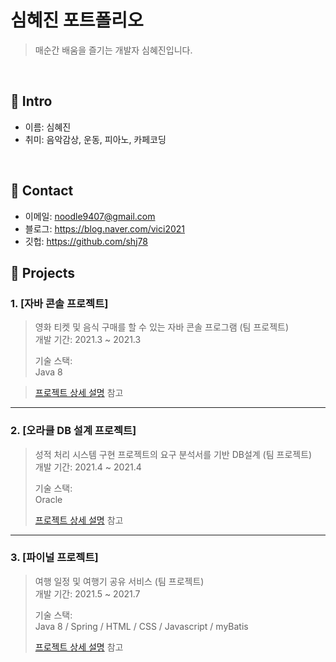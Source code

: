 # 심혜진 포트폴리오
> 매순간 배움을 즐기는 개발자 심혜진입니다.

</br>

## :pushpin: Intro
- 이름: 심혜진
- 취미: 음악감상, 운동, 피아노, 카페코딩
</br>

## :pushpin: Contact
- 이메일: noodle9407@gmail.com
- 블로그: https://blog.naver.com/vici2021
- 깃헙: https://github.com/shj78

## :pushpin: Projects
### 1. [자바 콘솔 프로젝트]
>영화 티켓 및 음식 구매를 할 수 있는 자바 콘솔 프로그램 (팀 프로젝트)  
>개발 기간: 2021.3 ~ 2021.3  
>  
>기술 스택:  
>Java 8 

>  
>[프로젝트 상세 설명](www.naver.com) 참고

---

### 2. [오라클 DB 설계 프로젝트]
>성적 처리 시스템 구현 프로젝트의 요구 분석서를 기반 DB설계 (팀 프로젝트)  
>개발 기간: 2021.4 ~ 2021.4
>  
>기술 스택:  
>Oracle 
>  
>[프로젝트 상세 설명](www.naver.com) 참고

---

### 3. [파이널 프로젝트]
>여행 일정 및 여행기 공유 서비스 (팀 프로젝트)  
>개발 기간: 2021.5 ~ 2021.7  
>  
>기술 스택:  
>Java 8 / Spring / HTML / CSS / Javascript / myBatis 
>  
>[프로젝트 상세 설명](www.naver.com) 참고
